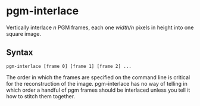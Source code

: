 # pgm-interlace
Vertically interlace *n* PGM frames, each one *width/n* pixels in height into
one square image.

## Syntax

	pgm-interlace [frame 0] [frame 1] [frame 2] ...

The order in which the frames are specified on the command line is critical for
the reconstruction of the image. pgm-interlace has no way of telling in which
order a handful of pgm frames should be interlaced unless you tell it how to
stitch them together.
